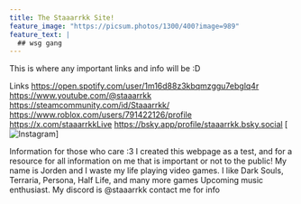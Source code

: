 ```yaml
---
title: The Staaarrkk Site!
feature_image: "https://picsum.photos/1300/400?image=989"
feature_text: |
  ## wsg gang
---
```


This is where any important links and info will be :D

Links
https://open.spotify.com/user/1m16d88z3kbqmzggu7ebglq4r
https://www.youtube.com/@staaarrkk
https://steamcommunity.com/id/Staaarrkk/
https://www.roblox.com/users/791422126/profile
https://x.com/staaarrkkLive
https://bsky.app/profile/staaarrkk.bsky.social
[![Instagram](https://www.instagram.com/staaarrkklive)]

  Information for those who care :3
I created this webpage as a test, and for a resource for all information on me that is important or not to the public!
My name is Jorden and I waste my life playing video games.
I like Dark Souls, Terraria, Persona, Half Life, and many more games
Upcoming music enthusiast. My discord is @staaarrkk contact me for info 
